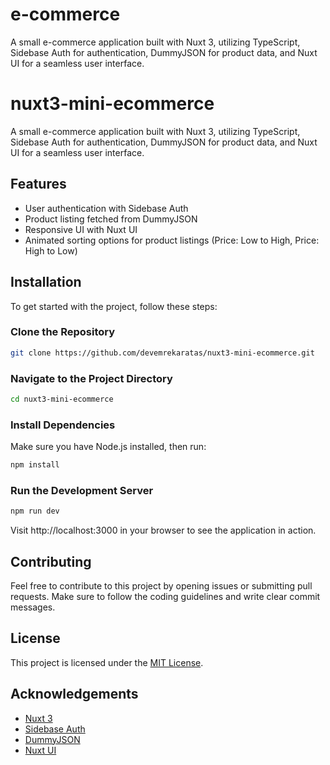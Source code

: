 # e-commerce
 A small e-commerce application built with Nuxt 3, utilizing TypeScript, Sidebase Auth for authentication, DummyJSON for product data, and Nuxt UI for a seamless user interface.

# nuxt3-mini-ecommerce

A small e-commerce application built with Nuxt 3, utilizing TypeScript, Sidebase Auth for authentication, DummyJSON for product data, and Nuxt UI for a seamless user interface.

## Features

- User authentication with Sidebase Auth
- Product listing fetched from DummyJSON
- Responsive UI with Nuxt UI
- Animated sorting options for product listings (Price: Low to High, Price: High to Low)

## Installation

To get started with the project, follow these steps:

### Clone the Repository

```bash
git clone https://github.com/devemrekaratas/nuxt3-mini-ecommerce.git 
```

### Navigate to the Project Directory

```bash
cd nuxt3-mini-ecommerce
```

### Install Dependencies
Make sure you have Node.js installed, then run:
```bash
npm install
```

### Run the Development Server

```bash
npm run dev
```
Visit http://localhost:3000 in your browser to see the application in action.

## Contributing

Feel free to contribute to this project by opening issues or submitting pull requests. Make sure to follow the coding guidelines and write clear commit messages.

## License

This project is licensed under the [MIT License](LICENSE).

## Acknowledgements

- [Nuxt 3](https://nuxt.com/)
- [Sidebase Auth](https://auth.sidebase.io/)
- [DummyJSON](https://dummyjson.com/)
- [Nuxt UI](https://ui.nuxt.com/)
